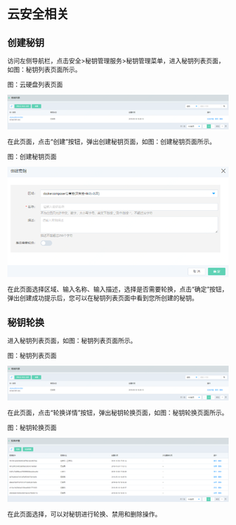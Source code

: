 # 云安全相关

## 创建秘钥

访问左侧导航栏，点击安全>秘钥管理服务>秘钥管理菜单，进入秘钥列表页面，如图：秘钥列表页面所示。

图：云硬盘列表页面

![Associated-With-KMS-1](../../../../image/JDFusion/Associated-With-KMS-1.png)

在此页面，点击“创建”按钮，弹出创建秘钥页面，如图：创建秘钥页面所示。

图：创建秘钥页面

![Associated-With-KMS-2](../../../../image/JDFusion/Associated-With-KMS-2.png)

在此页面选择区域、输入名称、输入描述，选择是否需要轮换，点击“确定”按钮，弹出创建成功提示后，您可以在秘钥列表页面中看到您所创建的秘钥。

## 秘钥轮换

进入秘钥列表页面，如图：秘钥列表页面所示。

图：秘钥列表页面

![Associated-With-KMS-1](../../../../image/JDFusion/Associated-With-KMS-1.png)

在此页面，点击“轮换详情”按钮，弹出秘钥轮换页面，如图：秘钥轮换页面所示。

图：秘钥轮换页面

![Associated-With-KMS-3](../../../../image/JDFusion/Associated-With-KMS-3.png)

在此页面选择，可以对秘钥进行轮换、禁用和删除操作。
